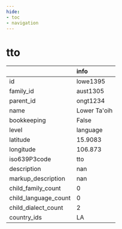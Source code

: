 ```yaml
---
hide:
- toc
- navigation
---
```

# tto
|                      | info         |
|:---------------------|:-------------|
| id                   | lowe1395     |
| family_id            | aust1305     |
| parent_id            | ongt1234     |
| name                 | Lower Ta'oih |
| bookkeeping          | False        |
| level                | language     |
| latitude             | 15.9083      |
| longitude            | 106.873      |
| iso639P3code         | tto          |
| description          | nan          |
| markup_description   | nan          |
| child_family_count   | 0            |
| child_language_count | 0            |
| child_dialect_count  | 2            |
| country_ids          | LA           |